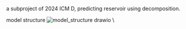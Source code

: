 a subproject of 2024 ICM D, predicting reservoir using decomposition.

model structure
![model_structure drawio](https://github.com/IILKA/Reservoir_level/assets/117509099/0461fa3e-8393-498e-86d8-56056b20cc01)
\



